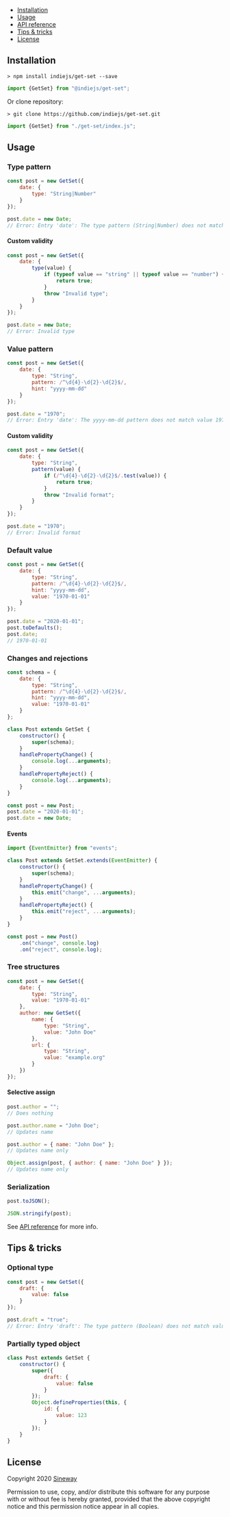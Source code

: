 - [Installation](#installation)
- [Usage](#usage)
- [API reference](https://indiejs.github.io/get-set/#getset)
- [Tips & tricks](#tips-tricks)
- [License](#license)

## Installation

```shell
> npm install indiejs/get-set --save
```

```javascript
import {GetSet} from "@indiejs/get-set";
```

Or clone repository:

```shell
> git clone https://github.com/indiejs/get-set.git
```

```javascript
import {GetSet} from "./get-set/index.js";
```

## Usage

### Type pattern

```javascript
const post = new GetSet({
    date: {
        type: "String|Number"
    }
});

post.date = new Date;
// Error: Entry 'date': The type pattern (String|Number) does not match value type (Date)

```

#### Custom validity

```javascript
const post = new GetSet({
    date: {
        type(value) {
            if (typeof value == "string" || typeof value == "number") {
                return true;
            }
            throw "Invalid type";
        }
    }
});

post.date = new Date;
// Error: Invalid type
```

### Value pattern

```javascript
const post = new GetSet({
    date: {
        type: "String",
        pattern: /^\d{4}-\d{2}-\d{2}$/,
        hint: "yyyy-mm-dd"
    }
});

post.date = "1970";
// Error: Entry 'date': The yyyy-mm-dd pattern does not match value 1970
```

#### Custom validity

```javascript
const post = new GetSet({
    date: {
        type: "String",
        pattern(value) {
            if (/^\d{4}-\d{2}-\d{2}$/.test(value)) {
                return true;
            }
            throw "Invalid format";
        }
    }
});

post.date = "1970";
// Error: Invalid format
```

### Default value

```javascript
const post = new GetSet({
    date: {
        type: "String",
        pattern: /^\d{4}-\d{2}-\d{2}$/,
        hint: "yyyy-mm-dd",
        value: "1970-01-01"
    }
});

post.date = "2020-01-01";
post.toDefaults();
post.date;
// 1970-01-01
```

### Changes and rejections

```javascript
const schema = {
    date: {
        type: "String",
        pattern: /^\d{4}-\d{2}-\d{2}$/,
        hint: "yyyy-mm-dd",
        value: "1970-01-01"
    }
};

class Post extends GetSet {
    constructor() {
        super(schema);
    }
    handlePropertyChange() {
        console.log(...arguments);
    }
    handlePropertyReject() {
        console.log(...arguments);
    }
}

const post = new Post;
post.date = "2020-01-01";
post.date = new Date;
```

#### Events

```javascript
import {EventEmitter} from "events";

class Post extends GetSet.extends(EventEmitter) {
    constructor() {
        super(schema);
    }
    handlePropertyChange() {
        this.emit("change", ...arguments);
    }
    handlePropertyReject() {
        this.emit("reject", ...arguments);
    }
}

const post = new Post()
    .on("change", console.log)
    .on("reject", console.log);
```

### Tree structures

```javascript
const post = new GetSet({
    date: {
        type: "String",
        value: "1970-01-01"
    },
    author: new GetSet({
        name: {
            type: "String",
            value: "John Doe"
        },
        url: {
            type: "String",
            value: "example.org"
        }
    })
});
```

#### Selective assign

```javascript
post.author = "";
// Does nothing

post.author.name = "John Doe";
// Updates name

post.author = { name: "John Doe" };
// Updates name only

Object.assign(post, { author: { name: "John Doe" } });
// Updates name only
```

### Serialization

```javascript
post.toJSON();

JSON.stringify(post);
```

See [API reference](https://indiejs.github.io/get-set/#getset) for more info.

## Tips & tricks

### Optional type

```javascript
const post = new GetSet({
    draft: {
        value: false
    }
});

post.draft = "true";
// Error: Entry 'draft': The type pattern (Boolean) does not match value type (String)
```

### Partially typed object

```javascript
class Post extends GetSet {
    constructor() {
        super({
            draft: {
                value: false
            }
        });
        Object.defineProperties(this, {
            id: {
                value: 123
            }
        });
    }
}
```

## License

Copyright 2020 [Sineway](https://github.com/sineway)

Permission to use, copy, and/or distribute this software for any purpose
with or without fee is hereby granted, provided that the above copyright notice
and this permission notice appear in all copies.
